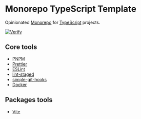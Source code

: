 # Monorepo TypeScript Template

Opinionated [Monorepo](https://monorepo.tools/) for [TypeScript](https://www.typescriptlang.org/) projects.

[![Verify](https://github.com/coldrun/monorepo-typescript/actions/workflows/verify.yml/badge.svg?event=push)](https://github.com/coldrun/monorepo-typescript/actions/workflows/verify.yml)

## Core tools

- [PNPM](https://pnpm.io/)
- [Prettier](https://prettier.io/)
- [ESLint](https://eslint.org/)
- [lint-staged](https://github.com/lint-staged/lint-staged)
- [simple-git-hooks](https://github.com/toplenboren/simple-git-hooks)
- [Docker](https://www.docker.com/)

## Packages tools

- [Vite](https://vitejs.dev/)
